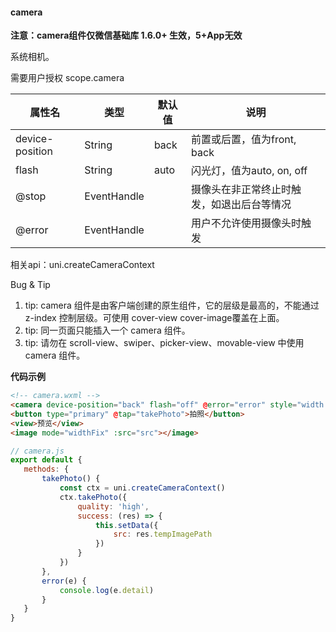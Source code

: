 #### camera

**注意：camera组件仅微信基础库 1.6.0+ 生效，5+App无效**

系统相机。

需要用户授权 scope.camera

|属性名					|类型				|默认值	|说明																				|
|---|---|---|---|
|device-position|String			|back		|前置或后置，值为front, back								|
|flash					|String			|auto		|闪光灯，值为auto, on, off									|
|@stop				|EventHandle|				|摄像头在非正常终止时触发，如退出后台等情况	|
|@error			|EventHandle|				|用户不允许使用摄像头时触发									|

相关api：uni.createCameraContext

Bug & Tip

1. tip: camera 组件是由客户端创建的原生组件，它的层级是最高的，不能通过 z-index 控制层级。可使用 cover-view cover-image覆盖在上面。
2. tip: 同一页面只能插入一个 camera 组件。
3. tip: 请勿在 scroll-view、swiper、picker-view、movable-view 中使用 camera 组件。

**代码示例**
 
 ```html
<!-- camera.wxml -->
<camera device-position="back" flash="off" @error="error" style="width: 100%; height: 300px;"></camera>
<button type="primary" @tap="takePhoto">拍照</button>
<view>预览</view>
<image mode="widthFix" :src="src"></image>
 ```
 
 ```javascript
// camera.js
export default {
    methods: {
        takePhoto() {
            const ctx = uni.createCameraContext()
            ctx.takePhoto({
                quality: 'high',
                success: (res) => {
                    this.setData({
                        src: res.tempImagePath
                    })
                }
            })
        },
        error(e) {
            console.log(e.detail)
        }
    }
}
 ```
 